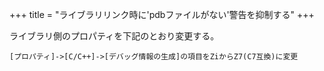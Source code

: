 +++
title = "ライブラリリンク時に'pdbファイルがない'警告を抑制する"
+++

ライブラリ側のプロパティを下記のとおり変更する。

```
[プロパティ]->[C/C++]->[デバッグ情報の生成]の項目をZiからZ7(C7互換)に変更
```
